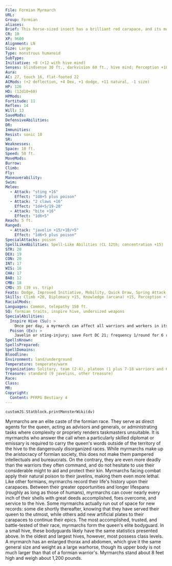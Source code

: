 ```yaml
---
File: Formian Myrmarch
URL: 
Group: Formian
aliases: 
Brief: This horse-sized insect has a brilliant red carapace, and its monstrous face ref lects great intelligence and confidence.
CR: 10
XP: 9600
Alignment: LN
Size: Large
Type: monstrous humanoid
SubType: 
Initiative: +8 (+12 with hive mind)
Senses: blindsense 30 ft., darkvision 60 ft., hive mind; Perception +18 (+22 with hive mind)
Aura: 
AC: 27, touch 16, flat-footed 22
ACMods: (+2 deflection, +4 Dex, +1 dodge, +11 natural, -1 size)
HP: 126
HD: (12d10+60)
HPMods: 
Fortitude: 11
Reflex: 14
Will: 13
SaveMods: 
DefensiveAbilities: 
DR: 
Immunities: 
Resist: sonic 10
SR: 
Weaknesses: 
Space: 10 ft.
Speed: 50 ft.
MoveMods: 
Burrow: 
Climb: 
Fly: 
Maneuverability: 
Swim: 
Melee: 
  - Attack: "sting +16"
    Effect: "1d8+5 plus poison"
  - Attack: "2 claws +16"
    Effect: "1d4+5/19-20"
  - Attack: "bite +16"
    Effect: "1d6+5"
Reach: 5 ft.
Ranged: 
  - Attack: "javelin +15/+10/+5"
    Effect: "1d6+5 plus poison"
SpecialAttacks: poison
SpellLikeAbilities: Spell-Like Abilities (CL 12th; concentration +15)  At Will-charm monster (DC 17), clairaudience/ clairvoyance, detect thoughts (DC 15)  3/day-hold monster (DC 18)  1/day-feeblemind (DC 18)
STR: 20
DEX: 19
CON: 20
INT: 17
WIS: 16
CHA: 17
BAB: 12
CMB: 18
CMD: 35 (39 vs. trip)
Feats: Dodge, Improved Initiative, Mobility, Quick Draw, Spring Attack, Vital Strike
Skills: Climb +20, Diplomacy +15, Knowledge (arcana) +15, Perception +18 (+22 with hive mind), Sense Motive +15, Spellcraft +15, Stealth +15
RacialMods: 
Languages: Common, telepathy 150 ft.
SQ: formian traits, inspire hive, undersized weapons
SpecialAbilities:
  Inspire Hive (Su): >
    Once per day, a myrmarch can affect all warriors and workers in its telepathic range as if they were under the effect of a greater heroism spell (CL 12th).
  Poison (Ex): >
    Javelin or sting-injury; save Fort DC 21; frequency 1/round for 6 rounds; effect 1d4 Dex and sickened; cure 2 saves. The save DC is Constitution-based.
SpellsKnown: 
SpellsPrepared: 
SpellDomains: 
Bloodline: 
Environment: land/underground
Temperature: temperate/warm
Organization: Solitary, team (2-4), platoon (1 plus 7-18 warriors and 6-12 workers), or royal guard (4 plus 12-20 warriors)
Treasure: standard (9 javelins, other treasure)
Race: 
Class: 
MR: 
Copyright:
  Content: PFRPG Bestiary 4
---
```

```dataviewjs
customJS.Statblock.printMonsterWiki(dv)
```
Myrmarchs are an elite caste of the formian race. They serve as direct agents for the queen, acting as advisors and generals, or administrating tasks where complexity or propriety renders taskmasters unsuitable. It is myrmarchs who answer the call when a particularly skilled diplomat or emissary is required to carry the queen's words outside of the territory of the hive to the dangerously disorganized races. While myrmarchs make up the aristocracy of formian society, this does not make them pampered intellectuals and bureaucrats. On the contrary, they are even more deadly than the warriors they often command, and do not hesitate to use their considerable might to aid and protect their kin. Myrmarchs facing combat apply their natural poison to their javelins, making them even more lethal. Like other formians, myrmarchs record their life's history upon their carapaces. Between their greater opportunities and longer lifespans (roughly as long as those of humans), myrmarchs can cover nearly every inch of their shells with great deeds accomplished, foes overcome, and service to the hive. Some myrmarchs actually run out of space for new records: some die shortly thereafter, knowing that they have served their queen to the utmost, while others add new artificial plates to their carapaces to continue their epics. The most accomplished, trusted, and battle-tested of their race, myrmarchs form the queen's elite bodyguard. In a small hive, these bodyguards likely have the same statistics presented above. In the oldest and largest hives, however, most possess class levels. A myrmarch has an enlarged thorax and abdomen, which give it the same general size and weight as a large warhorse, though its upper body is not much larger than that of a formian warrior's. Myrmarchs stand about 8 feet high and weigh about 1,200 pounds.
